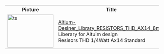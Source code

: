 <markdown-accessiblity-table data-catalyst=""><table>
<tbody><tr>
    <th>Picture</th>
    <th>Title</th>
    <th>Software</th>
  </tr>
      <tr>
    <td>
        <a target="_blank" rel="noopener noreferrer" href="https://github.com/user-attachments/assets/b39b0d37-afa3-4448-bdef-f2e68c3a60fb"><img src="https://github.com/user-attachments/assets/b39b0d37-afa3-4448-bdef-f2e68c3a60fb" alt="ts" width="150" height="109" style="max-width: 100%;"></a>
    </td>
          <td>
        <a href="https://github.com/JamilAhmadiRovari/Altium-Desiner_Library_RESISTORS_THD_AX14_8mm">
        <span>Altium-Desiner_Library_RESISTORS_THD_AX14_8mm</span>
        </a> <br>
        <span>Liberary for Altuim design</span> <br>
        <span>Resisors THD 1/4Watt Ax14 Standard</span> <br>
    </td>
    <td>
        Altuim Design <br>
    </td>
  </tr>
</tbody></table></markdown-accessiblity-table>
